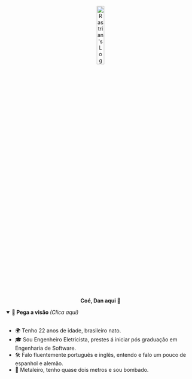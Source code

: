 <p align="center">
  <a href="https://daniellucas.dev" style="text-decoration: none; color: inherit;">
    <img src="https://static.wikia.nocookie.net/hotline-miami/images/d/dc/Untitled-2.png/revision/latest?cb=20150320222759" width="20%" alt="Rastrian's Logo" /><br>
    <b>Coé, Dan aqui 🤘​</b>
  </a>
</p>

<details open="true">
  <summary> <b> 🤔 Pega a visão </b> <i>(Clica aqui)</i> </summary>
  <br>
  <ul>
    <li>🌍 Tenho 22 anos de idade, brasileiro nato.</li>
    <li>🎓 Sou Engenheiro Eletricista, prestes á iniciar pós graduação em Engenharia de Software.</li>
    <li>🛠️ Falo fluentemente português e inglês, entendo e falo um pouco de espanhol e alemão.</li>
    <li>🎼 Metaleiro, tenho quase dois metros e sou bombado.</li>
  </ul>
</details>
